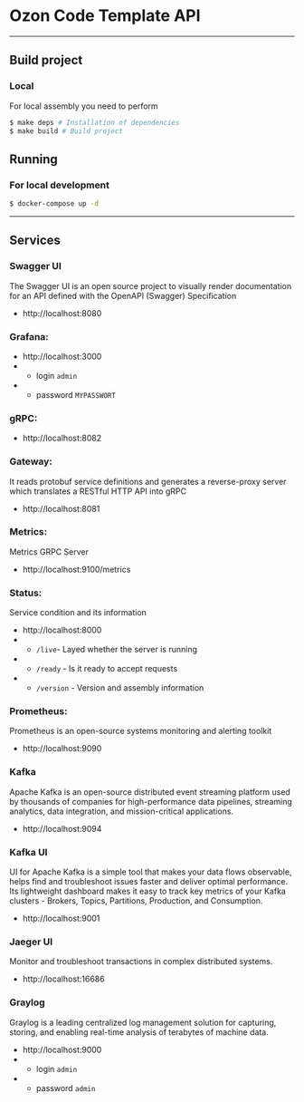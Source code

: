 # Ozon Code Template API

---

## Build project

### Local

For local assembly you need to perform

```zsh
$ make deps # Installation of dependencies
$ make build # Build project
```
## Running

### For local development

```zsh
$ docker-compose up -d
```

---

## Services

### Swagger UI

The Swagger UI is an open source project to visually render documentation for an API defined with the OpenAPI (Swagger) Specification

- http://localhost:8080

### Grafana:

- http://localhost:3000
- - login `admin`
- - password `MYPASSWORT`

### gRPC:

- http://localhost:8082

### Gateway:

It reads protobuf service definitions and generates a reverse-proxy server which translates a RESTful HTTP API into gRPC

- http://localhost:8081

### Metrics:

Metrics GRPC Server

- http://localhost:9100/metrics

### Status:

Service condition and its information

- http://localhost:8000
- - `/live`- Layed whether the server is running
- - `/ready` - Is it ready to accept requests
- - `/version` - Version and assembly information

### Prometheus:

Prometheus is an open-source systems monitoring and alerting toolkit

- http://localhost:9090

### Kafka

Apache Kafka is an open-source distributed event streaming platform used by thousands of companies for high-performance data pipelines, streaming analytics, data integration, and mission-critical applications.

- http://localhost:9094

### Kafka UI

UI for Apache Kafka is a simple tool that makes your data flows observable, helps find and troubleshoot issues faster and deliver optimal performance. Its lightweight dashboard makes it easy to track key metrics of your Kafka clusters - Brokers, Topics, Partitions, Production, and Consumption.

- http://localhost:9001

### Jaeger UI

Monitor and troubleshoot transactions in complex distributed systems.

- http://localhost:16686

### Graylog

Graylog is a leading centralized log management solution for capturing, storing, and enabling real-time analysis of terabytes of machine data.

- http://localhost:9000
- - login `admin`
- - password `admin`